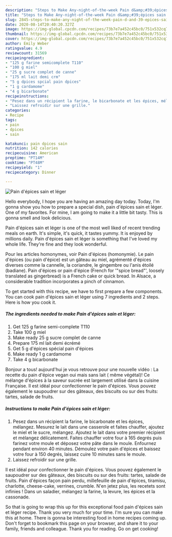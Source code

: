 ```yaml
---
description: "Steps to Make Any-night-of-the-week Pain d&amp;#39;épices sain et léger"
title: "Steps to Make Any-night-of-the-week Pain d&amp;#39;épices sain et léger"
slug: 2845-steps-to-make-any-night-of-the-week-pain-d-and-39-epices-sain-et-leger
date: 2020-08-14T20:40:20.327Z
image: https://img-global.cpcdn.com/recipes/73b7e7a452c45bc0/751x532cq70/pain-depices-sain-et-leger-photo-principale-de-la-recette.jpg
thumbnail: https://img-global.cpcdn.com/recipes/73b7e7a452c45bc0/751x532cq70/pain-depices-sain-et-leger-photo-principale-de-la-recette.jpg
cover: https://img-global.cpcdn.com/recipes/73b7e7a452c45bc0/751x532cq70/pain-depices-sain-et-leger-photo-principale-de-la-recette.jpg
author: Emily Weber
ratingvalue: 4.9
reviewcount: 31569
recipeingredient:
- "125 g farine semicomplete T110"
- "100 g miel"
- "25 g sucre complet de canne"
- "175 ml lait demi crm"
- "5 g dpices spcial pain dpices"
- "1 g cardamome"
- "4 g bicarbonate"
recipeinstructions:
- "Pesez dans un récipient la farine, le bicarbonate et les épices, mélangez. Mesurez le lait dans une casserole et faites chauffer, ajoutez le miel et le sucre, mélangez. Ajoutez le lait dans votre premier récipient et mélangez délicatement. Faites chauffer votre four à 165 degrés puis farinez votre moule et déposez votre pâte dans le moule. Enfournez pendant environ 40 minutes. Démoulez votre pain d&#39;épices et baissez votre four à 150 degrés, laissez cuire 10 minutes sans le moule."
- "Laissez refroidir sur une grille."
categories:
- Recipe
tags:
- pain
- dpices
- sain

katakunci: pain dpices sain 
nutrition: 142 calories
recipecuisine: American
preptime: "PT14M"
cooktime: "PT48M"
recipeyield: "1"
recipecategory: Dinner

---
```



![Pain d&#39;épices sain et léger](https://img-global.cpcdn.com/recipes/73b7e7a452c45bc0/751x532cq70/pain-depices-sain-et-leger-photo-principale-de-la-recette.jpg)

Hello everybody, I hope you are having an amazing day today. Today, I'm gonna show you how to prepare a special dish, pain d&#39;épices sain et léger. One of my favorites. For mine, I am going to make it a little bit tasty. This is gonna smell and look delicious.

Pain d&#39;épices sain et léger is one of the most well liked of recent trending meals on earth. It's simple, it's quick, it tastes yummy. It is enjoyed by millions daily. Pain d&#39;épices sain et léger is something that I've loved my whole life. They're fine and they look wonderful.

Pour les articles homonymes, voir Pain d&#39;épices (homonymie). Le pain d&#39;épices (ou pain d&#39;épice) est un gâteau au miel, agrémenté d&#39;épices diverses comme la cannelle, la coriandre, le gingembre ou l&#39;anis étoilé (badiane). Pain d&#39;épices or pain d&#39;épice (French for &#39;&#34;spice bread&#34;&#39;, loosely translated as gingerbread) is a French cake or quick bread. In Alsace, a considerable tradition incorporates a pinch of cinnamon.


To get started with this recipe, we have to first prepare a few components. You can cook pain d&#39;épices sain et léger using 7 ingredients and 2 steps. Here is how you cook it.

<!--inarticleads1-->

##### The ingredients needed to make Pain d&#39;épices sain et léger:

1. Get 125 g farine semi-complete T110
1. Take 100 g miel
1. Make ready 25 g sucre complet de canne
1. Prepare 175 ml lait demi écrémé
1. Get 5 g d&#39;épices spécial pain d&#39;épices
1. Make ready 1 g cardamome
1. Take 4 g bicarbonate


Bonjour a tous! aujourd&#39;hui je vous retrouve pour une nouvelle vidéo : La recette du pain d&#39;épice vegan oui mais sans lait ( même végétal)! Ce mélange d&#39;épices à la saveur sucrée est largement utilisé dans la cuisine Française. Il est idéal pour confectionner le pain d&#39;épices. Vous pouvez également le saupoudrer sur des gâteaux, des biscuits ou sur des fruits: tartes, salade de fruits. 

<!--inarticleads2-->

##### Instructions to make Pain d&#39;épices sain et léger:

1. Pesez dans un récipient la farine, le bicarbonate et les épices, mélangez. Mesurez le lait dans une casserole et faites chauffer, ajoutez le miel et le sucre, mélangez. Ajoutez le lait dans votre premier récipient et mélangez délicatement. Faites chauffer votre four à 165 degrés puis farinez votre moule et déposez votre pâte dans le moule. Enfournez pendant environ 40 minutes. Démoulez votre pain d&#39;épices et baissez votre four à 150 degrés, laissez cuire 10 minutes sans le moule.
1. Laissez refroidir sur une grille.


Il est idéal pour confectionner le pain d&#39;épices. Vous pouvez également le saupoudrer sur des gâteaux, des biscuits ou sur des fruits: tartes, salade de fruits. Pain d&#39;épices façon pain perdu, millefeuille de pain d&#39;épices, tiramisu, charlotte, cheese-cake, verrines, crumble. N&#39;en jetez plus, les recetets sont infinies ! Dans un saladier, mélangez la farine, la levure, les épices et la cassonade. 

So that is going to wrap this up for this exceptional food pain d&#39;épices sain et léger recipe. Thank you very much for your time. I'm sure you can make this at home. There is gonna be interesting food in home recipes coming up. Don't forget to bookmark this page on your browser, and share it to your family, friends and colleague. Thank you for reading. Go on get cooking!

